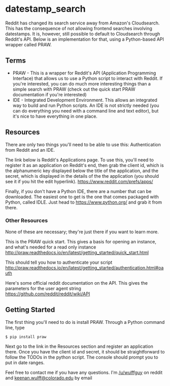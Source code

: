 # datestamp_search
Reddit has changed its search service away from Amazon's Cloudsearch. This has the consequence of not allowing frontend searches involving datestamps. It is, however, still possible to default to Cloudsearch through Reddit's API. Below is an implementation for that, using a Python-based API wrapper called PRAW.

## Terms
* PRAW - This is a wrapper for Reddit's API (Application Programming Interface) that allows us to use a Python script to interact with Reddit. If you're interested, you can do much more interesting things than a simple search with PRAW (check out the quick start PRAW documentation if you're interested)
* IDE - Integrated Development Environment. This allows an integrated way to build and run Python scripts. An IDE is not strictly needed (you can do everything you need with a command line and text editor), but it's nice to have everything in one place.

## Resources
There are only two things you'll need to be able to use this: Authentication from Reddit and an IDE.

The link below is Reddit's Applications page. To use this, you'll need to register it as an application on Reddit's end, then grab the client id, which is the alphanumeric key displayed below the title of the application, and the secret, which is displayed in the details of the the application (you should see it if you hit the edit hyperlink).
<https://www.reddit.com/prefs/apps/>

Finally, if you don't have a Python IDE, there are a number that can be downloaded. The easiest one to get is the one that comes packaged with Python, called IDLE. Just head to <https://www.python.org/> and grab it from there.

### Other Resources
None of these are necessary; they're just there if you want to learn more.

This is the PRAW quick start.  This gives a basis for opening an instance, and what's needed for a read only instance
<http://praw.readthedocs.io/en/latest/getting_started/quick_start.html>

This should tell you how to authenticate your script
<http://praw.readthedocs.io/en/latest/getting_started/authentication.html#oauth>

Here's some official reddit documentation on the API.  This gives the parameters for the user agent string
<https://github.com/reddit/reddit/wiki/API>

## Getting Started
The first thing you'll need to do is install PRAW.  Through a Python command line, type
```
$ pip install praw
```
Next go to the link in the Resources section and register an application there. Once you have the client id and secret, it should be straightforward to follow the TODOs in the python script. The console should prompt you to put in date ranges.

Feel free to contact me if you have any questions. I'm [/u/wulffguy](https://reddit.com/u/wulffguy) on reddit and [keenan.wulff@colorado.edu](mailto:keenan.wulff@colorado.edu) by email
